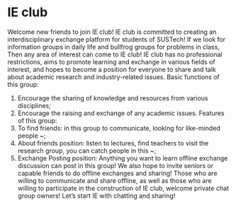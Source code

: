 # IE club
Welcome new friends to join IE club!
IE club is committed to creating an interdisciplinary exchange platform for students of SUSTech!
If we look for information groups in daily life and bullfrog groups for problems in class,
Then any area of interest can come to IE club!
IE club has no professional restrictions, aims to promote learning and exchange in various fields of interest, and hopes to become a position for everyone to share and talk about academic research and industry-related issues.
Basic functions of this group:
1. Encourage the sharing of knowledge and resources from various disciplines;
2. Encourage the raising and exchange of any academic issues.
Features of this group:
1. To find friends: in this group to communicate, looking for like-minded people ~;
2. About friends position: listen to lectures, find teachers to visit the research group, you can catch people in this ~;
3. Exchange Posting position: Anything you want to learn offline exchange discussion can post in this group!
We also hope to invite seniors or capable friends to do offline exchanges and sharing!
Those who are willing to communicate and share offline, as well as those who are willing to participate in the construction of IE club, welcome private chat group owners!
Let’s start IE with chatting and sharing!
